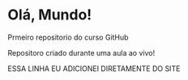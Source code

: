 # Olá, Mundo!
 Prmeiro repositorio do curso GitHub

 Repositoro criado durante uma aula ao vivo!
 
 ESSA LINHA EU ADICIONEI DIRETAMENTE DO SITE 
